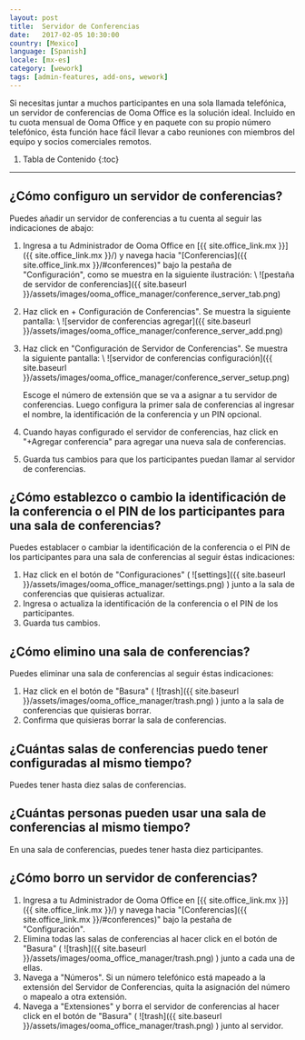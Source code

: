 ```yaml
---
layout: post
title:  Servidor de Conferencias
date:   2017-02-05 10:30:00
country: [Mexico]
language: [Spanish]
locale: [mx-es]
category: [wework]
tags: [admin-features, add-ons, wework]
---
```


Si necesitas juntar a muchos participantes en una sola llamada telefónica, un servidor de conferencias de Ooma Office es la solución ideal. Incluido en tu cuota mensual de Ooma Office y en paquete con su propio número telefónico, ésta función hace fácil llevar a cabo reuniones con miembros del equipo y socios comerciales remotos.

1. Tabla de Contenido
{:toc}
* * *

## ¿Cómo configuro un servidor de conferencias?

Puedes añadir un servidor de conferencias a tu cuenta al seguir las indicaciones de abajo:

1. Ingresa a tu Administrador de Ooma Office en [{{ site.office_link.mx }}]({{ site.office_link.mx }}/) y navega hacia "[Conferencias]({{ site.office_link.mx }}/#conferences)" bajo la pestaña de "Configuración", como se muestra en la siguiente ilustración: \\
   ![pestaña de servidor de conferencias]({{ site.baseurl }}/assets/images/ooma_office_manager/conference_server_tab.png)

2. Haz click en + Configuración de Conferencias". Se muestra la siguiente pantalla: \\
   ![servidor de conferencias agregar]({{ site.baseurl }}/assets/images/ooma_office_manager/conference_server_add.png)

3. Haz click en "Configuración de Servidor de Conferencias". Se muestra la siguiente pantalla: \\
   ![servidor de conferencias configuración]({{ site.baseurl }}/assets/images/ooma_office_manager/conference_server_setup.png)

   Escoge el número de extensión que se va a asignar a tu servidor de conferencias. Luego configura la primer sala de conferencias al ingresar el nombre, la identificación de la conferencia y un PIN opcional.
4. Cuando hayas configurado el servidor de conferencias, haz click en "+Agregar conferencia" para agregar una nueva sala de conferencias.
5. Guarda tus cambios para que los participantes puedan llamar al servidor de conferencias.

## ¿Cómo establezco o cambio la identificación de la conferencia o el PIN de los participantes para una sala de conferencias?

Puedes establacer o cambiar la identificación de la conferencia o el PIN de los participantes para una sala de conferencias al seguir éstas indicaciones:

1. Haz click en el botón de "Configuraciones" ( ![settings]({{ site.baseurl }}/assets/images/ooma_office_manager/settings.png) ) junto a la sala de conferencias que quisieras actualizar.
2. Ingresa o actualiza la identificación de la conferencia o el PIN de los participantes.
3. Guarda tus cambios.

## ¿Cómo elimino una sala de conferencias?

Puedes eliminar una sala de conferencias al seguir éstas indicaciones:

1. Haz click en el botón de "Basura" ( ![trash]({{ site.baseurl }}/assets/images/ooma_office_manager/trash.png) ) junto a la sala de conferencias que quisieras borrar.
2. Confirma que quisieras borrar la sala de conferencias.

## ¿Cuántas salas de conferencias puedo tener configuradas al mismo tiempo?

Puedes tener hasta diez salas de conferencias.

## ¿Cuántas personas pueden usar una sala de conferencias al mismo tiempo?

En una sala de conferencias, puedes tener hasta diez participantes.

## ¿Cómo borro un servidor de conferencias?

1. Ingresa a tu Administrador de Ooma Office en [{{ site.office_link.mx }}]({{ site.office_link.mx }}/) y navega hacia "[Conferencias]({{ site.office_link.mx }}/#conferences)" bajo la pestaña de "Configuración".
2. Elimina todas las salas de conferencias al hacer click en el botón de "Basura" ( ![trash]({{ site.baseurl }}/assets/images/ooma_office_manager/trash.png) ) junto a cada una de ellas.
3. Navega a "Números". Si un número telefónico está mapeado a la extensión del Servidor de Conferencias, quita la asignación del número o mapealo a otra extensión.
4. Navega a "Extensiones" y borra el servidor de conferencias al hacer click en el botón de "Basura" ( ![trash]({{ site.baseurl }}/assets/images/ooma_office_manager/trash.png) ) junto al servidor.